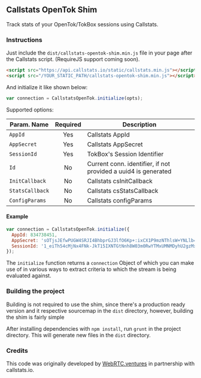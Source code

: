 ## Callstats OpenTok Shim

Track stats of your OpenTok/TokBox sessions using Callstats.

### Instructions

Just include the `dist/callstats-opentok-shim.min.js` file in your page after the Callstats script. (RequireJS support coming soon).

```html
<script src="https://api.callstats.io/static/callstats.min.js"></script>
<script src="/YOUR_STATIC_PATH/callstats-opentok-shim.min.js"></script>
```

And initialize it like shown below:

```javascript
var connection = CallstatsOpenTok.initialize(opts);
```

Supported options:

| Param. Name    | Required | Description                                                    |
| -------------- |  :----:  | -------------------------------------------------------------- |
| `AppId`        | Yes      | Callstats AppId                                                |
| `AppSecret`    | Yes      | Callstats AppSecret                                            |
| `SessionId`    | Yes      | TokBox's Session Identifier                                    |
| `Id`           | No       | Current conn. identifier, if not provided a uuid4 is generated |
| `InitCallback` | No       | Callstats csInitCallback                                       |
| `StatsCallback`| No       | Callstats csStatsCallback                                      |
| `ConfigParams` | No       | Callstats configParams                                         |

#### Example

```javascript
var connection = CallstatsOpenTok.initialize({
  AppId: 834738451,
  AppSecret: 'sOTjsJEfwPUGW4SRJI4BhbprGJ3lfO6Kp+:ixCX1P9mzNThlsW+YNLlb=',
  SessionId: '1_eiTh54cMjNx4FNk-JkT15IXNTGtNnh8W03m0RwYTMxUMNMDyhU2gzMxezMXjaF0Mj0E-UH4'
});
```

The `initialize` function returns a `connection` Object of which you can make use of in various ways to extract
criteria to which the stream is being evaluated against.

### Building the project

Building is not required to use the shim, since there's a production ready version and it respective sourcemap in the `dist` directory, however, building the shim is fairly simple

After installing dependencies with `npm install`, run `grunt` in the project directory.
This will generate new files in the `dist` directory.

### Credits

This code was originally developed by [WebRTC.ventures](https://webrtc.ventures/) in partnership with callstats.io.